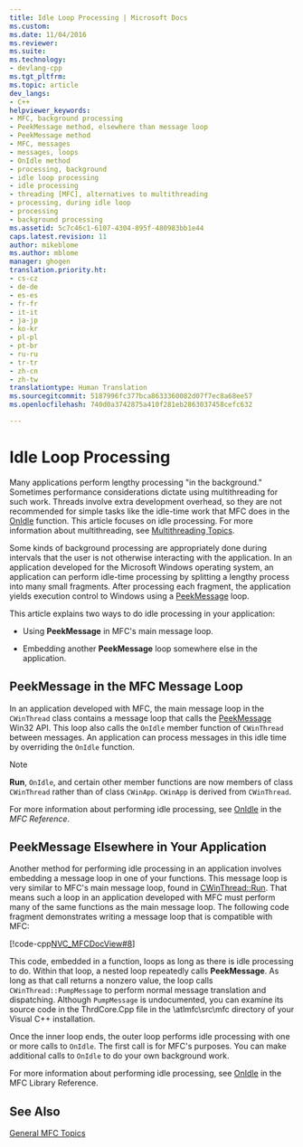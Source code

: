 ```yaml
---
title: Idle Loop Processing | Microsoft Docs
ms.custom: 
ms.date: 11/04/2016
ms.reviewer: 
ms.suite: 
ms.technology:
- devlang-cpp
ms.tgt_pltfrm: 
ms.topic: article
dev_langs:
- C++
helpviewer_keywords:
- MFC, background processing
- PeekMessage method, elsewhere than message loop
- PeekMessage method
- MFC, messages
- messages, loops
- OnIdle method
- processing, background
- idle loop processing
- idle processing
- threading [MFC], alternatives to multithreading
- processing, during idle loop
- processing
- background processing
ms.assetid: 5c7c46c1-6107-4304-895f-480983bb1e44
caps.latest.revision: 11
author: mikeblome
ms.author: mblome
manager: ghogen
translation.priority.ht:
- cs-cz
- de-de
- es-es
- fr-fr
- it-it
- ja-jp
- ko-kr
- pl-pl
- pt-br
- ru-ru
- tr-tr
- zh-cn
- zh-tw
translationtype: Human Translation
ms.sourcegitcommit: 5187996fc377bca8633360082d07f7ec8a68ee57
ms.openlocfilehash: 740d0a3742875a410f281eb2863037458cefc632

---
```

# Idle Loop Processing
Many applications perform lengthy processing "in the background." Sometimes performance considerations dictate using multithreading for such work. Threads involve extra development overhead, so they are not recommended for simple tasks like the idle-time work that MFC does in the [OnIdle](../mfc/reference/cwinthread-class.md#cwinthread__onidle) function. This article focuses on idle processing. For more information about multithreading, see [Multithreading Topics](../parallel/multithreading-support-for-older-code-visual-cpp.md).  
  
 Some kinds of background processing are appropriately done during intervals that the user is not otherwise interacting with the application. In an application developed for the Microsoft Windows operating system, an application can perform idle-time processing by splitting a lengthy process into many small fragments. After processing each fragment, the application yields execution control to Windows using a [PeekMessage](http://msdn.microsoft.com/library/windows/desktop/ms644943) loop.  
  
 This article explains two ways to do idle processing in your application:  
  
-   Using **PeekMessage** in MFC's main message loop.  
  
-   Embedding another **PeekMessage** loop somewhere else in the application.  
  
##  <a name="_core_peekmessage_in_the_mfc_message_loop"></a> PeekMessage in the MFC Message Loop  
 In an application developed with MFC, the main message loop in the `CWinThread` class contains a message loop that calls the [PeekMessage](http://msdn.microsoft.com/library/windows/desktop/ms644943) Win32 API. This loop also calls the `OnIdle` member function of `CWinThread` between messages. An application can process messages in this idle time by overriding the `OnIdle` function.  
  
> [!NOTE]
>  **Run**, `OnIdle`, and certain other member functions are now members of class `CWinThread` rather than of class `CWinApp`. `CWinApp` is derived from `CWinThread`.  
  
 For more information about performing idle processing, see [OnIdle](../mfc/reference/cwinthread-class.md#cwinthread__onidle) in the *MFC Reference*.  
  
##  <a name="_core_peekmessage_elsewhere_in_your_application"></a> PeekMessage Elsewhere in Your Application  
 Another method for performing idle processing in an application involves embedding a message loop in one of your functions. This message loop is very similar to MFC's main message loop, found in [CWinThread::Run](../mfc/reference/cwinthread-class.md#cwinthread__run). That means such a loop in an application developed with MFC must perform many of the same functions as the main message loop. The following code fragment demonstrates writing a message loop that is compatible with MFC:  
  
 [!code-cpp[NVC_MFCDocView#8](../mfc/codesnippet/cpp/idle-loop-processing_1.cpp)]  
  
 This code, embedded in a function, loops as long as there is idle processing to do. Within that loop, a nested loop repeatedly calls **PeekMessage**. As long as that call returns a nonzero value, the loop calls `CWinThread::PumpMessage` to perform normal message translation and dispatching. Although `PumpMessage` is undocumented, you can examine its source code in the ThrdCore.Cpp file in the \atlmfc\src\mfc directory of your Visual C++ installation.  
  
 Once the inner loop ends, the outer loop performs idle processing with one or more calls to `OnIdle`. The first call is for MFC's purposes. You can make additional calls to `OnIdle` to do your own background work.  
  
 For more information about performing idle processing, see [OnIdle](../mfc/reference/cwinthread-class.md#cwinthread__onidle) in the MFC Library Reference.  
  
## See Also  
 [General MFC Topics](../mfc/general-mfc-topics.md)




<!--HONumber=Jan17_HO1-->


